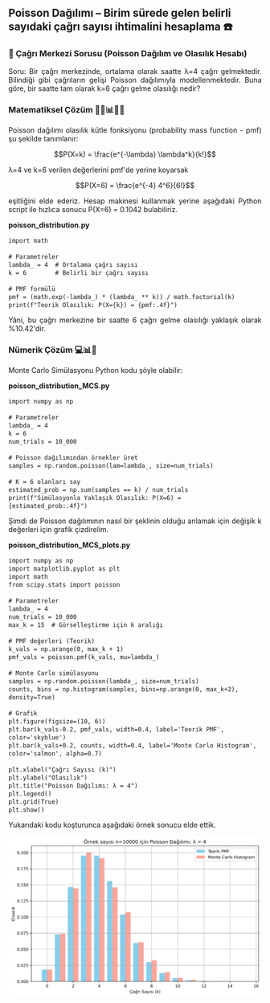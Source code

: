 <h2>Poisson Dağılımı – Birim sürede gelen belirli sayıdaki çağrı sayısı ihtimalini hesaplama  ☎️</h2>

<h3>📝 Çağrı Merkezi Sorusu (Poisson Dağılım ve Olasılık Hesabı)</h3>

<p align="justify">Soru: Bir çağrı merkezinde, ortalama olarak saatte λ=4 çağrı gelmektedir. Bilindiği gibi çağrıların gelişi Poisson dağılımıyla modellenmektedir. Buna göre, bir saatte tam olarak k=6 çağrı gelme olasılığı nedir?</p>

<h3>Matematiksel Çözüm 🤔💭📊🧮📝</h3>

<p align="justify">Poisson dağılımı olasılık kütle fonksiyonu (probability mass function - pmf) şu şekilde tanımlanır:</p>

$$P(X=k) = \frac{e^{-\lambda} \lambda^k}{k!}$$

<p align="justify">λ=4 ve k=6 verilen değerlerini pmf'de yerine koyarsak</p>

$$P(X=6) = \frac{e^{-4} 4^6}{6!}$$

<p align="justify">eşitliğini elde ederiz. Hesap makinesi kullanmak yerine aşağıdaki Python script ile hızlıca sonucu P(X=6) = 0.1042 bulabiliriz.</p>

<b>poisson_distribution.py</b>

```
import math

# Parametreler
lambda_ = 4  # Ortalama çağrı sayısı
k = 6        # Belirli bir çağrı sayısı

# PMF formülü
pmf = (math.exp(-lambda_) * (lambda_ ** k)) / math.factorial(k)
print(f"Teorik Olasılık: P(X={k}) = {pmf:.4f}")
```

<p align="justify">Yâni, bu çağrı merkezine bir saatte 6 çağrı gelme olasılığı yaklaşık olarak %10.42'dir.</p>

<h3>Nümerik Çözüm 💻📊🧮</h3>

<p align="justify">Monte Carlo Simülasyonu Python kodu şöyle olabilir:</p>

<b>poisson_distribution_MCS.py</b>

```
import numpy as np

# Parametreler
lambda_ = 4
k = 6
num_trials = 10_000

# Poisson dağılımından örnekler üret
samples = np.random.poisson(lam=lambda_, size=num_trials)

# K = 6 olanları say
estimated_prob = np.sum(samples == k) / num_trials
print(f"Simülasyonla Yaklaşık Olasılık: P(X=6) = {estimated_prob:.4f}")
```

<p align="justify">Şimdi de Poisson dağılımının nasıl bir şeklinin olduğu anlamak için değişik k değerleri için grafik çizdirelim.</p>

<b>poisson_distribution_MCS_plots.py</b>

```
import numpy as np
import matplotlib.pyplot as plt
import math
from scipy.stats import poisson

# Parametreler
lambda_ = 4
num_trials = 10_000
max_k = 15  # Görselleştirme için k aralığı

# PMF değerleri (Teorik)
k_vals = np.arange(0, max_k + 1)
pmf_vals = poisson.pmf(k_vals, mu=lambda_)

# Monte Carlo simülasyonu
samples = np.random.poisson(lambda_, size=num_trials)
counts, bins = np.histogram(samples, bins=np.arange(0, max_k+2), density=True)

# Grafik
plt.figure(figsize=(10, 6))
plt.bar(k_vals-0.2, pmf_vals, width=0.4, label='Teorik PMF', color='skyblue')
plt.bar(k_vals+0.2, counts, width=0.4, label='Monte Carlo Histogram', color='salmon', alpha=0.7)

plt.xlabel("Çağrı Sayısı (k)")
plt.ylabel("Olasılık")
plt.title("Poisson Dağılımı: λ = 4")
plt.legend()
plt.grid(True)
plt.show()
```

<p align="justify">Yukarıdaki kodu koşturunca aşağıdaki örnek sonucu elde ettik.</p>

<img src="figure/poisson_distribution_MCS_plots.png" alt="saatte ortalama 4 çağrı bir yere k=6 çağrı olasılığı" width="%100" height="auto">